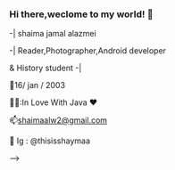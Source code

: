### Hi there,weclome to my world! 👋


-| shaima jamal alazmei 

-| Reader,Photographer,Android developer 

& History student -| 

:baby:16/ jan / 2003 

:woman_technologist::In Love With Java :heart: 

:mailbox:shaimaalw2@gmail.com

:teddy_bear: Ig : @thisisshaymaa

-->
